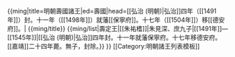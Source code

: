 {{ming|title=明朝壽國諸王|ed=壽國|head=[[弘治 (明朝)|弘治]]四年（[[1491年]]）封。十一年（[[1498年]]）就藩[[保寧府]]。十七年（[[1504年]]）移[[德安府]]。|
{{ming/title}}
{{ming/list|壽定王|[[朱祐榰]]|朱見深、庶九子|[[1491年]]—[[1545年]]|[[弘治 (明朝)|弘治]]四年封。十一年就藩保寧府。十七年移德安府。[[嘉靖]]二十四年薨。無子，封除。}}
}}<noinclude>
[[Category:明朝諸王列表模板]]
</noinclude>